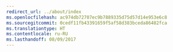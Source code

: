 ```yaml
---
redirect_url: ../about/index
ms.openlocfilehash: ac974db72707ec9b7889335d75d57d14e953e6c8
ms.sourcegitcommit: 0cedf11fb43391659f5af58d383bceda86482fca
ms.translationtype: HT
ms.contentlocale: ru-RU
ms.lasthandoff: 08/09/2017
---
```

